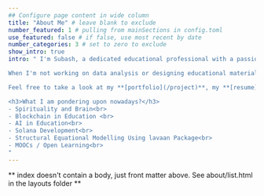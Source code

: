 ```yaml
---
## Configure page content in wide column
title: "About Me" # leave blank to exclude
number_featured: 1 # pulling from mainSections in config.toml
use_featured: false # if false, use most recent by date
number_categories: 3 # set to zero to exclude
show_intro: true
intro: " I'm Subash, a dedicated educational professional with a passion for creating innovative learning experiences and applying data-driven decision-making in the field of education. <br><br>

When I'm not working on data analysis or designing educational materials, I enjoy exploring the great outdoors, reading about the latest advancements in technology, brain and education or engaging in my self reflection.

Feel free to take a look at my **[portfolio](/project)**, my **[resume](https://github.com/hukkum/hukkum.github.io/blob/main/files/cvweb.pdf)** to learn more about me and my work, or **[contact me](/contact)** if you have any questions or opportunities to collaborate. <br><br>

<h3>What I am pondering upon nowadays?</h3>
- Spirituality and Brain<br>
- Blockchain in Education <br>
- AI in Education<br>
- Solana Development<br>
- Structural Equational Modelling Using lavaan Package<br>
- MOOCs / Open Learning<br>
"
---
```


\*\* index doesn't contain a body, just front matter above. See about/list.html in the layouts folder \*\*


